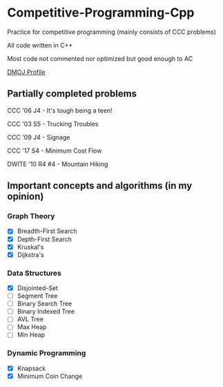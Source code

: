 # Competitive-Programming-Cpp
Practice for competitive programming (mainly consists of CCC problems)

All code written in C++

Most code not commented nor optimized but good enough to AC

[DMOJ Profile](https://dmoj.ca/user/RyanLi)

## Partially completed problems
CCC '06 J4 - It's tough being a teen!

CCC '03 S5 - Trucking Troubles

CCC '09 J4 - Signage

CCC '17 S4 - Minimum Cost Flow

DWITE '10 R4 #4 - Mountain Hiking

## Important concepts and algorithms (in my opinion)

### Graph Theory
- [x] Breadth-First Search
- [x] Depth-First Search
- [x] Kruskal's
- [x] Dijkstra's

### Data Structures
- [x] Disjointed-Set
- [ ] Segment Tree
- [ ] Binary Search Tree
- [ ] Binary Indexed Tree
- [ ] AVL Tree
- [ ] Max Heap
- [ ] Min Heap

### Dynamic Programming
- [x] Knapsack
- [x] Minimum Coin Change